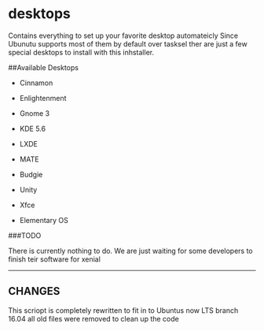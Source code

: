 # desktops
Contains everything to set up your favorite desktop automateicly
Since Ubunutu supports most of them by default over tasksel ther are just a few special desktops to install with this inhstaller.

##Available Desktops

- Cinnamon

- Enlightenment 

- Gnome 3

- KDE 5.6

- LXDE

- MATE

- Budgie

- Unity

- Xfce

- Elementary OS



###TODO

There is currently nothing to do. We are just waiting for some developers to finish teir software for xenial

----------
CHANGES
---------
This scriopt is completely rewritten to fit in to Ubuntus now LTS branch 16.04
all old files were removed to clean up the code

